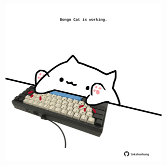 <!-- built at 21/12/2023, 13:01:52 UTC -->
<p align="center">
  <img width="500" height="500" src="./ReadmeImage.svg">
</p>

